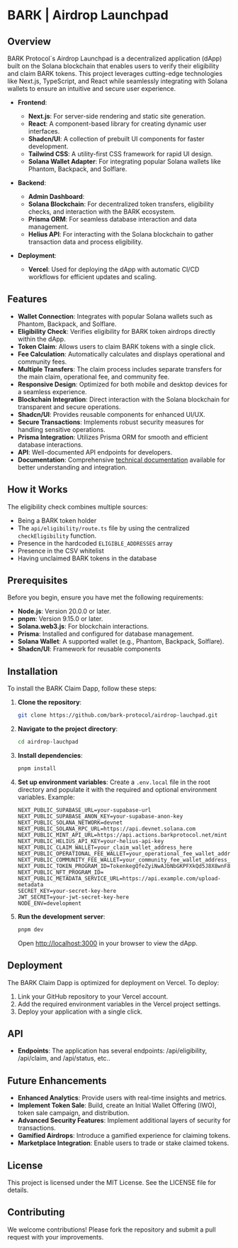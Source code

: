# BARK | Airdrop Launchpad

## Overview

BARK Protocol´s Airdrop Launchpad is a decentralized application (dApp) built on the Solana blockchain that enables users to verify their eligibility and claim BARK tokens. This project leverages cutting-edge technologies like Next.js, TypeScript, and React while seamlessly integrating with Solana wallets to ensure an intuitive and secure user experience.

- **Frontend**: 
  - **Next.js**: For server-side rendering and static site generation.
  - **React**: A component-based library for creating dynamic user interfaces.
  - **Shadcn/UI**: A collection of prebuilt UI components for faster development.
  - **Tailwind CSS**: A utility-first CSS framework for rapid UI design.
  - **Solana Wallet Adapter**: For integrating popular Solana wallets like Phantom, Backpack, and Solflare.
  
- **Backend**:
  - **Admin Dashboard**: 
  - **Solana Blockchain**: For decentralized token transfers, eligibility checks, and interaction with the BARK ecosystem.
  - **Prisma ORM**: For seamless database interaction and data management.
  - **Helius API**: For interacting with the Solana blockchain to gather transaction data and process eligibility.

- **Deployment**:
  - **Vercel**: Used for deploying the dApp with automatic CI/CD workflows for efficient updates and scaling.

## Features

- **Wallet Connection**: Integrates with popular Solana wallets such as Phantom, Backpack, and Solflare.
- **Eligibility Check**: Verifies eligibility for BARK token airdrops directly within the dApp.
- **Token Claim**: Allows users to claim BARK tokens with a single click.
- **Fee Calculation**: Automatically calculates and displays operational and community fees.
- **Multiple Transfers**: The claim process includes separate transfers for the main claim, operational fee, and community fee.
- **Responsive Design**: Optimized for both mobile and desktop devices for a seamless experience.
- **Blockchain Integration**: Direct interaction with the Solana blockchain for transparent and secure operations.
- **Shadcn/UI**: Provides reusable components for enhanced UI/UX.
- **Secure Transactions**: Implements robust security measures for handling sensitive operations.
- **Prisma Integration**: Utilizes Prisma ORM for smooth and efficient database interactions.
- **API**: Well-documented API endpoints for developers.
- **Documentation**: Comprehensive [technical documentation](/document) available for better understanding and integration.

## How it Works

The eligibility check combines multiple sources:

- Being a BARK token holder
- The `api/eligibility/route.ts` file by using the centralized `checkEligibility` function.
- Presence in the hardcoded `ELIGIBLE_ADDRESSES` array
- Presence in the CSV whitelist
- Having unclaimed BARK tokens in the database

## Prerequisites

Before you begin, ensure you have met the following requirements:

- **Node.js**: Version 20.0.0 or later.
- **pnpm**: Version 9.15.0 or later.
- **Solana.web3.js**: For blockchain interactions.
- **Prisma**: Installed and configured for database management.
- **Solana Wallet**: A supported wallet (e.g., Phantom, Backpack, Solflare).
- **Shadcn/UI**: Framework for reusable components

## Installation

To install the BARK Claim Dapp, follow these steps:

1. **Clone the repository**:

   ```bash
   git clone https://github.com/bark-protocol/airdrop-lauchpad.git
   ```

2. **Navigate to the project directory**:

   ```bash
   cd airdrop-lauchpad
   ```

3. **Install dependencies**:

   ```bash
   pnpm install
   ```

4. **Set up environment variables**:
   Create a `.env.local` file in the root directory and populate it with the required and optional environment variables. Example:

   ```env
   NEXT_PUBLIC_SUPABASE_URL=your-supabase-url
   NEXT_PUBLIC_SUPABASE_ANON_KEY=your-supabase-anon-key
   NEXT_PUBLIC_SOLANA_NETWORK=devnet
   NEXT_PUBLIC_SOLANA_RPC_URL=https://api.devnet.solana.com
   NEXT_PUBLIC_MINT_API_URL=https://api.actions.barkprotocol.net/mint
   NEXT_PUBLIC_HELIUS_API_KEY=your-helius-api-key
   NEXT_PUBLIC_CLAIM_WALLET=your_claim_wallet_address_here
   NEXT_PUBLIC_OPERATIONAL_FEE_WALLET=your_operational_fee_wallet_address_here
   NEXT_PUBLIC_COMMUNITY_FEE_WALLET=your_community_fee_wallet_address_here
   NEXT_PUBLIC_TOKEN_PROGRAM_ID=TokenkegQfeZyiNwAJbNbGKPFXkQd5J8X8wnF8MPzYx
   NEXT_PUBLIC_NFT_PROGRAM_ID=
   NEXT_PUBLIC_METADATA_SERVICE_URL=https://api.example.com/upload-metadata
   SECRET_KEY=your-secret-key-here
   JWT_SECRET=your-jwt-secret-key-here
   NODE_ENV=development
   ```

5. **Run the development server**:

   ```bash
   pnpm dev
   ```

   Open [http://localhost:3000](http://localhost:3000) in your browser to view the dApp.

## Deployment

The BARK Claim Dapp is optimized for deployment on Vercel. To deploy:

1. Link your GitHub repository to your Vercel account.
2. Add the required environment variables in the Vercel project settings.
3. Deploy your application with a single click.

## API

- **Endpoints**: The application has several endpoints: /api/eligibility, /api/claim, and /api/status, etc..

## Future Enhancements

- **Enhanced Analytics**: Provide users with real-time insights and metrics.
- **Implement Token Sale**: Build, create an Initial Wallet Offering (IWO), token sale campaign, and distribution.
- **Advanced Security Features**: Implement additional layers of security for transactions.
- **Gamified Airdrops**: Introduce a gamified experience for claiming tokens.
- **Marketplace Integration**: Enable users to trade or stake claimed tokens.

## License

This project is licensed under the MIT License. See the LICENSE file for details.

## Contributing

We welcome contributions! Please fork the repository and submit a pull request with your improvements.
